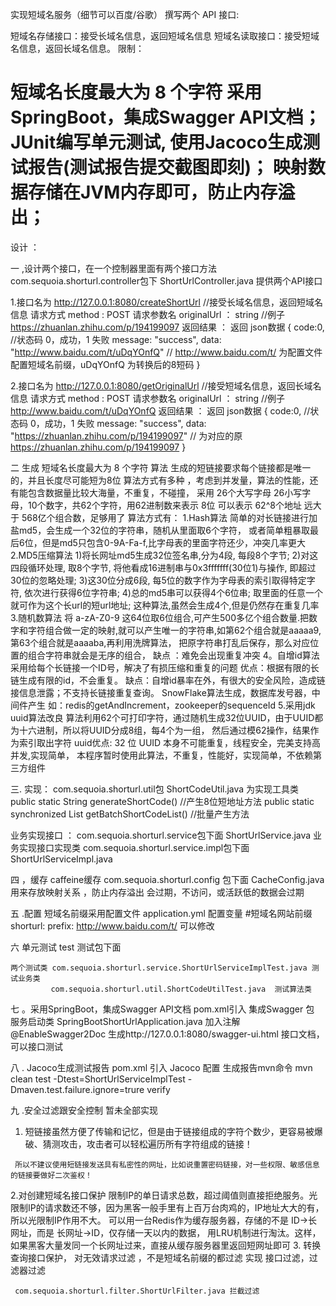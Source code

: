 实现短域名服务（细节可以百度/谷歌）
撰写两个 API 接口:

短域名存储接口：接受长域名信息，返回短域名信息
短域名读取接口：接受短域名信息，返回长域名信息。
限制：

短域名长度最大为 8 个字符
采用SpringBoot，集成Swagger API文档；
JUnit编写单元测试, 使用Jacoco生成测试报告(测试报告提交截图即刻)；
映射数据存储在JVM内存即可，防止内存溢出；
========================================================

设计 ：

 一 ,设计两个接口，在一个控制器里面有两个接口方法
 com.sequoia.shorturl.controller包下
 ShortUrlController.java   提供两个API接口

 1.接口名为   http://127.0.0.1:8080/createShortUrl  //接受长域名信息，返回短域名信息
 请求方式   method : POST
 请求参数名 originalUrl ： string  //例子 https://zhuanlan.zhihu.com/p/194199097
 返回结果 ：
 返回 json数据 { code:0,     //状态码  0，成功，1 失败
               message: "success",
               data: "http://www.baidu.com/t/uDqYOnfQ"  // http://www.baidu.com/t/ 为配置文件配置短域名前缀，uDqYOnfQ 为转换后的8短码
              }

2.接口名为   http://127.0.0.1:8080/getOriginalUrl //接受短域名信息，返回长域名信息
 请求方式   method : POST
 请求参数名 originalUrl ： string    //例子  http://www.baidu.com/t/uDqYOnfQ
 返回结果 ：
 返回 json数据 { code:0,     //状态码  0，成功，1 失败
                message: "success",
                data: "https://zhuanlan.zhihu.com/p/194199097"  // 为对应的原 https://zhuanlan.zhihu.com/p/194199097 
              }

二 生成 短域名长度最大为 8 个字符 算法
  生成的短链接要求每个链接都是唯一的，并且长度尽可能短为8位
  算法方式有多种 ，考虑到并发量，算法的性能，还有能包含数据量比较大海量，不重复，不碰撞，
  采用 26个大写字母 26小写字母，10个数字，共62个字符，用62进制数来表示
  8位 可以表示 62^8个地址  远大于 568亿个组合数，足够用了
  算法方式有：
   1.Hash算法
     简单的对长链接进行加盐md5，会生成一个32位的字符串，随机从里面取6个字符，
     或者简单粗暴取最后6位，但是md5只包含0-9A-Fa-f,比字母表的里面字符还少，冲突几率更大
   2.MD5压缩算法
     1)将长网址md5生成32位签名串,分为4段, 每段8个字节;
     2)对这四段循环处理, 取8个字节, 将他看成16进制串与0x3fffffff(30位1)与操作, 即超过30位的忽略处理;
     3)这30位分成6段, 每5位的数字作为字母表的索引取得特定字符, 依次进行获得6位字符串;
     4)总的md5串可以获得4个6位串; 取里面的任意一个就可作为这个长url的短url地址;
     这种算法,虽然会生成4个,但是仍然存在重复几率
   3.随机数算法 
     将 a-zA-Z0-9 这64位取6位组合,可产生500多亿个组合数量.把数字和字符组合做一定的映射,就可以产生唯一的字符串,如第62个组合就是aaaaa9,第63个组合就是aaaaba,再利用洗牌算法，
     把原字符串打乱后保存，那么对应位置的组合字符串就会是无序的组合，
     缺点 ：难免会出现重复冲突
   4。自增id算法
      采用给每个长链接一个ID号，解决了有损压缩和重复的问题
      优点：根据有限的长链生成有限的id，不会重复。
      缺点：自增id暴率在外，有很大的安全风险，造成链接信息泄露；不支持长链接重复查询。
      SnowFlake算法生成，数据库发号器，中间件产生 如：redis的getAndIncrement，zookeeper的sequenceId
   5.采用jdk uuid算法改良
     算法利用62个可打印字符，通过随机生成32位UUID，由于UUID都为十六进制，所以将UUID分成8组，每4个为一组，
     然后通过模62操作，结果作为索引取出字符
     uuid优点:
     32 位 UUID 本身不可能重复，线程安全，完美支持高并发,实现简单，
     本程序暂时使用此算法，不重复，性能好，实现简单，不依赖第三方组件

三. 实现：
   com.sequoia.shorturl.util包
   ShortCodeUtil.java 为实现工具类
   public static String generateShortCode() //产生8位短地址方法
   public static synchronized List<String> getBatchShortCodeList() //批量产生方法

   业务实现接口 ：
   com.sequoia.shorturl.service包下面
   ShortUrlService.java
   业务实现接口实现类
   com.sequoia.shorturl.service.impl包下面
   ShortUrlServiceImpl.java 

四 ，缓存  caffeine缓存  com.sequoia.shorturl.config 包下面
   CacheConfig.java  
   用来存放映射关系  ，防止内存溢出 
   会过期，不访问，或活跃低的数据会过期
   
五 .配置 短域名前缀采用配置文件 application.yml
   配置变量
    #短域名网站前缀
    shorturl:
        prefix: http://www.baidu.com/t/
    可以修改
    
 六  单元测试 test 测试包下面

    两个测试类 com.sequoia.shorturl.service.ShortUrlServiceImplTest.java 测试业务类
             com.sequoia.shorturl.util.ShortCodeUtilTest.java  测试算法类
    
 七 。采用SpringBoot，集成Swagger API文档
    pom.xml引入  集成Swagger 包
    服务启动类 SpringBootShortUrlApplication.java 加入注解 @EnableSwagger2Doc
    生成http://127.0.0.1:8080/swagger-ui.html 接口文档，可以接口测试
   
 八 . Jacoco生成测试报告
     pom.xml 引入 Jacoco 配置
     生成报告mvn命令
     mvn clean test -Dtest=ShortUrlServiceImplTest  -Dmaven.test.failure.ignore=trure verify

 九 .安全过滤跟安全控制  暂未全部实现
   1. 短链接虽然方便了传输和记忆，但是由于链接组成的字符个数少，更容易被爆破、猜测攻击，攻击者可以轻松遍历所有字符组成的链接！

     所以不建议使用短链接发送具有私密性的网址，比如说重置密码链接，对一些权限、敏感信息的链接要做好二次鉴权！
   2.对创建短域名接口保护 限制IP的单日请求总数，超过阈值则直接拒绝服务。光限制IP的请求数还不够，因为黑客一般手里有上百万台肉鸡的，IP地址大大的有，
      所以光限制IP作用不大。 可以用一台Redis作为缓存服务器，存储的不是 ID->长网址，而是 长网址->ID，仅存储一天以内的数据，
      用LRU机制进行淘汰。这样，如果黑客大量发同一个长网址过来，直接从缓存服务器里返回短网址即可
   3. 转换查询接口保护， 对无效请求过滤 ，不是短域名前缀的都过滤
      实现 接口过滤，过滤器过滤
      
     com.sequoia.shorturl.filter.ShortUrlFilter.java 拦截过滤

